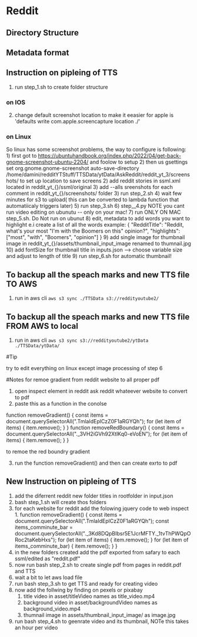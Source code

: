 # Reddit


## Directory Structure

## Metadata format

## Instruction on pipleing of TTS
1) run step_1.sh to create folder structure
### on IOS
2) change default screenshot location to make it eeasier for apple is
    'defaults write com.apple.screencapture location ./'
### on Linux
So linux has some screenshot problems, the way to configure is following:
    1) first got to https://ubuntuhandbook.org/index.php/2022/04/get-back-gnome-screenshot-ubuntu-2204/ and foolow to setup
    2) then us gsettings set org.gnome.gnome-screenshot auto-save-directory /home/damini/redditYTStuff/TTSData/ytData/AskReddit/reddit_yt_3/screenshots/
    to set up location to save screens
2) add reddit stories in ssml.xml located in reddit_yt_{}/ssml/original
3) add --alls sreenshots for each comment in reddit_yt_{}/screenshots/ folder
3) run step_2.sh
4) wait few minutes for s3 to upload( this can be converted to lambda function that automatiicaly triggers later)
5) run step_3.sh
6) step__4.py
NOTE you cant run video editing on ubunutu -- only on your mac!
7) run ONLY ON MAC step_5.sh. Do Not run on ubunut
8) edit, metadata to add words you want to highlight e.i create a list of all the words
example:
{
"RedditTitle": "Reddit, what's your most \"I'm with the Boomers on this\" opinion?",
"highlights":  ["most", "with", "Boomers", "opinion"]
}
9) add single image for thumbnail image in reddit_yt_{}/assets/thumbnail_input_image renamed to thumnail.jpg
10) add fontSize for thumbnail title in inputs.json --> choose variable size and adjust to length of title
9) run step_6.sh for automatic thumbnail!

## To backup all the speach marks and new TTS file TO AWS
1) run in aws cli
    `aws s3 sync ./TTSData s3://reddityoutube2/`
## To backup all the speach marks and new TTS file FROM AWS to local
1) run in aws cli
    `aws s3 sync s3://reddityoutube2/ytData ./TTSData/ytData/ `

#Tip

try to edit everything on linux except image processing of step 6

#Notes for remoe gradient from reddit website to all proper pdf
1) open inspect element in reddit ask reddit whateever website to convert to pdf
2) paste this as a function in the conolse

function removeGradient() {
    const items = document.querySelectorAll(".TmlaIdEplCzZ0F1aRGYQh");
    for (let item of items) {
         item.remove();
    }
}
function removeRedBoundary() {
    const items = document.querySelectorAll("._3VH2iGVh92XtlKq0-eVoEN");
    for (let item of items) {
         item.remove();
    }
}

to remoe the red boundry gradient



3) run the function removeGradient()
and then can create exrto to pdf

## New Instruction on pipleing of TTS
1. add the diferrent reddit new folder titles in rootfolder in input.json
2. bash step_1.sh will create thos folders
3. for each website for reddit add the folowing jquery code to web inspect
    1.
function removeGradient() {
    const items = document.querySelectorAll(".TmlaIdEplCzZ0F1aRGYQh");
    const items_comminute_bar = document.querySelectorAll("._3Kd8DQpBIbsr5E1JcrMFTY._1tvThPWQpORoc2taKebHxs");
    for (let item of items) {
         item.remove();
    }
    for (let item of items_comminute_bar) {
         item.remove();
    }
}
4. in the new folders created add the pdf exported from safary to each  ssml/edited as "reddit.pdf"
5. now run bash step_2.sh to create single pdf from pages in reddit.pdf  and TTS
6. wait a bit to let aws load file
7. run bash step_3.sh to get TTS and ready for creating video
8. now add the follwing by finding on pexels or pixabay
    1. title video in asset/titleVideo names as  title_video.mp4
    2. background video in asset/backgroundVideo names as  background_video.mp4
    3. thumnail image in assets/thumbnail_input_image/ as image.jpg
9. run bash step_4.sh to geenrate video and its thumbnail, NOTe this takes an hour per video

